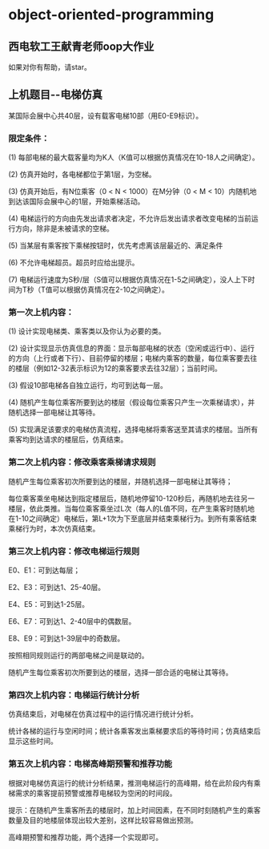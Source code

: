 # object-oriented-programming
## 西电软工王献青老师oop大作业
如果对你有帮助，请star。
## 上机题目--电梯仿真
某国际会展中心共40层，设有载客电梯10部（用E0-E9标识）。
### 限定条件：
(1) 每部电梯的最大载客量均为K人（K值可以根据仿真情况在10-18人之间确定）。

(2) 仿真开始时，各电梯都位于第1层，为空梯。

(3) 仿真开始后，有N位乘客（0 < N < 1000）在M分钟（0 < M < 10）内随机地到达该国际会展中心的1层，开始乘梯活动。

(4) 电梯运行的方向由先发出请求者决定，不允许后发出请求者改变电梯的当前运行方向，除非是未被请求的空梯。

(5) 当某层有乘客按下乘梯按钮时，优先考虑离该层最近的、满足条件

(6) 不允许电梯超员。超员时应给出提示。

(7) 电梯运行速度为S秒/层（S值可以根据仿真情况在1-5之间确定），没人上下时间为T秒（T值可以根据仿真情况在2-10之间确定）。

###	第一次上机内容：
(1) 设计实现电梯类、乘客类以及你认为必要的类。

(2) 设计实现显示仿真信息的界面：显示每部电梯的状态（空闲或运行中）、运行的方向（上行或者下行）、目前停留的楼层；电梯内乘客的数量，每位乘客要去往的楼层（例如12-32表示标识为12的乘客要求去往32层）；当前时间。

(3) 假设10部电梯各自独立运行，均可到达每一层。

(4) 随机产生每位乘客所要到达的楼层（假设每位乘客只产生一次乘梯请求），并随机选择一部电梯让其等待。

(5) 实现满足该要求的电梯仿真流程，选择电梯将乘客送至其请求的楼层。当所有乘客均到达请求的楼层后，仿真结束。

###	第二次上机内容：修改乘客乘梯请求规则

随机产生每位乘客初次所要到达的楼层，并随机选择一部电梯让其等待；

每位乘客乘坐电梯达到指定楼层后，随机地停留10-120秒后，再随机地去往另一楼层，依此类推。当每位乘客乘坐过L次（每人的L值不同，在产生乘客时随机地在1-10之间确定）电梯后，第L+1次为下至底层并结束乘梯行为。到所有乘客结束乘梯行为时，本次仿真结束。

###	第三次上机内容：修改电梯运行规则
E0、E1：可到达每层；

E2、E3：可到达1、25-40层。

E4、E5：可到达1-25层。

E6、E7：可到达1、2-40层中的偶数层。

E8、E9：可到达1-39层中的奇数层。

按照相同规则运行的两部电梯之间是联动的。

随机产生每位乘客初次所要到达的楼层，选择一部合适的电梯让其等待。

###	第四次上机内容：电梯运行统计分析
仿真结束后，对电梯在仿真过程中的运行情况进行统计分析。

统计各梯的运行与空闲时间；统计各乘客发出乘梯要求后的等待时间；仿真结束后显示这些时间。

###	第五次上机内容：电梯高峰期预警和推荐功能
根据对电梯仿真运行的统计分析结果，推测电梯运行的高峰期，给在此阶段内有乘梯需求的乘客提前预警或推荐电梯较为空闲的时间段。

提示：在随机产生乘客所去的楼层时，加上时间因素，在不同时刻随机产生的乘客数量及目的地楼层体现出较大差别，这样比较容易做出预测。

高峰期预警和推荐功能，两个选择一个实现即可。
